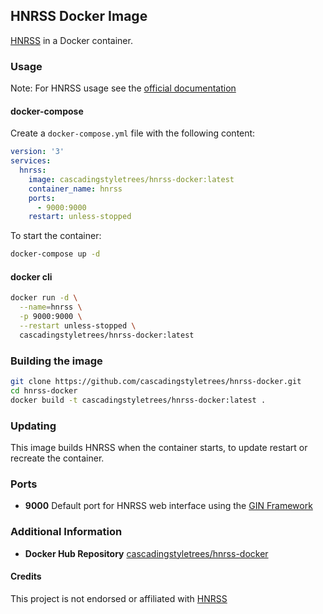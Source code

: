 ## HNRSS Docker Image

[HNRSS](https://github.com/hnrss/hnrss) in a Docker container.

### Usage

Note: For HNRSS usage see the [official documentation](https://hnrss.github.io/)

#### docker-compose

Create a `docker-compose.yml` file with the following content:

```yaml
version: '3'
services:
  hnrss:
    image: cascadingstyletrees/hnrss-docker:latest
    container_name: hnrss
    ports:
      - 9000:9000
    restart: unless-stopped
```

To start the container:

```bash
docker-compose up -d
```

#### docker cli

```bash
docker run -d \
  --name=hnrss \
  -p 9000:9000 \
  --restart unless-stopped \
  cascadingstyletrees/hnrss-docker:latest
```

### Building the image

```bash
git clone https://github.com/cascadingstyletrees/hnrss-docker.git
cd hnrss-docker
docker build -t cascadingstyletrees/hnrss-docker:latest .
```

### Updating

This image builds HNRSS when the container starts, to update restart or recreate the container.

### Ports

- **9000** Default port for HNRSS web interface using the [GIN Framework](https://github.com/gin-gonic/gin)

### Additional Information

- **Docker Hub Repository** [cascadingstyletrees/hnrss-docker](https://hub.docker.com/r/cascadingstyletrees/hnrss-docker)

#### Credits
This project is not endorsed or affiliated with [HNRSS](https://github.com/hnrss/hnrss)


